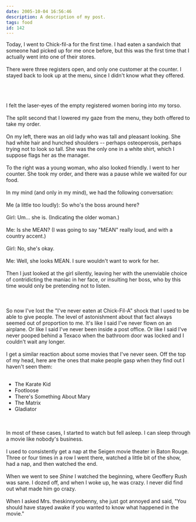 ```yaml
---
date: 2005-10-04 16:56:46
description: A description of my post.
tags: food
id: 142
---
```

Today, I went to Chick-fil-a for the first time.  I had eaten a sandwich that someone had picked up for me once before, but this was the first time that I actually went into one of their stores.<br />
<br />
There were three registers open, and only one customer at the counter.  I stayed back to look up at the menu, since I didn't know what they offered.<br />
<br />

<!--more--><br /><br />I felt the laser-eyes of the empty registered women boring into my torso.<br />
<br />
The split second that I lowered my gaze from the menu, they both offered to take my order.  <br />
<br />
On my left, there was an old lady who was tall and pleasant looking.  She had white hair and hunched shoulders -- perhaps osteoperosis, perhaps trying not to look so tall.  She was the only one in a white shirt, which I suppose flags her as the manager.<br />
<br />
To the right was a young woman, who also looked friendly.  I went to her counter.  She took my order, and there was a pause while we waited for our food.<br />
<br />
In my mind (and only in my mind), we had the following conversation:<br />
<br />
Me (a little too loudly):  So who's the boss around here?<br />
<br />
Girl:  Um... she is.  (Indicating the older woman.)<br />
<br />
Me:  Is she MEAN?  (I was going to say "MEAN" really loud, and with a country accent.)<br />
<br />
Girl:  No, she's okay.<br />
<br />
Me:  Well, she looks MEAN.  I sure wouldn't want to work for her.<br />
<br />
Then I just looked at the girl silently, leaving her with the unenviable choice of contridicting the maniac in her face, or insulting her boss, who by this time would only be pretending not to listen.<br />
<br /><br /><br />
So now I've lost the "I've never eaten at Chick-Fil-A" shock that I used to be able to give people.  The level of astonishment about that fact always seemed out of proportion to me.  It's like I said I've never flown on an airplane.  Or like I said I've never been inside a post office.  Or like I said I've never pooped behind a Texaco when the bathroom door was locked and I couldn't wait any longer.<br />
<br />
I get a similar reaction about some movies that I've never seen.  Off the top of my head, here are the ones that make people gasp when they find out I haven't seen them:<br />
<br />
<ul><li>The Karate Kid</li><li>Footloose</li><li>There's Something About Mary</li><li>The Matrix</li><li>Gladiator</li></ul><br />
<br />
In most of these cases, I started to watch but fell asleep.  I can sleep through a movie like nobody's business.<br />
<br />
I used to consistently get a nap at the Seigen movie theater in Baton Rouge.  Three or four times in a row I went there, watched a little bit of the show, had a nap, and then watched the end.<br />
<br />
When we went to see <i>Shine</i> I watched the beginning, where Geoffery Rush was sane.  I dozed off, and when I woke up, he was crazy.  I never did find out what made him go crazy.  <br />
<br />
When I asked Mrs. theskinnyonbenny, she just got annoyed and said, "You should have stayed awake if you wanted to know what happened in the movie."
